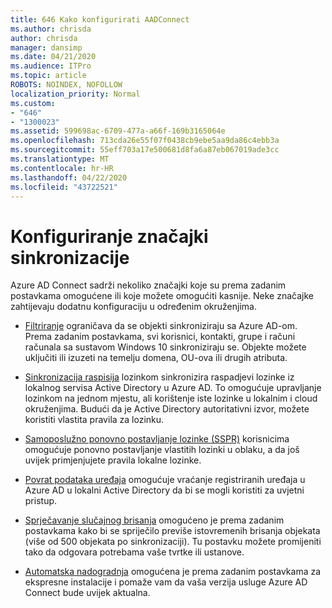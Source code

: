 ```yaml
---
title: 646 Kako konfigurirati AADConnect
ms.author: chrisda
author: chrisda
manager: dansimp
ms.date: 04/21/2020
ms.audience: ITPro
ms.topic: article
ROBOTS: NOINDEX, NOFOLLOW
localization_priority: Normal
ms.custom:
- "646"
- "1300023"
ms.assetid: 599698ac-6709-477a-a66f-169b3165064e
ms.openlocfilehash: 713cda26e55f07f0438cb9ebe5aa9da86c4ebb3a
ms.sourcegitcommit: 55eff703a17e500681d8fa6a87eb067019ade3cc
ms.translationtype: MT
ms.contentlocale: hr-HR
ms.lasthandoff: 04/22/2020
ms.locfileid: "43722521"
---
```

# <a name="configure-sync-features"></a>Konfiguriranje značajki sinkronizacije

Azure AD Connect sadrži nekoliko značajki koje su prema zadanim postavkama omogućene ili koje možete omogućiti kasnije. Neke značajke zahtijevaju dodatnu konfiguraciju u određenim okruženjima.

- [Filtriranje](https://docs.microsoft.com/azure/active-directory/connect/active-directory-aadconnectsync-configure-filtering) ograničava da se objekti sinkroniziraju sa Azure AD-om. Prema zadanim postavkama, svi korisnici, kontakti, grupe i računi računala sa sustavom Windows 10 sinkroniziraju se. Objekte možete uključiti ili izuzeti na temelju domena, OU-ova ili drugih atributa.

- [Sinkronizacija raspisija](https://docs.microsoft.com/azure/active-directory/connect/active-directory-aadconnectsync-implement-password-hash-synchronization) lozinkom sinkronizira raspadjevi lozinke iz lokalnog servisa Active Directory u Azure AD. To omogućuje upravljanje lozinkom na jednom mjestu, ali korištenje iste lozinke u lokalnim i cloud okruženjima. Budući da je Active Directory autoritativni izvor, možete koristiti vlastita pravila za lozinku.

- [Samoposlužno ponovno postavljanje lozinke (SSPR)](https://docs.microsoft.com/azure/active-directory/authentication/quickstart-sspr) korisnicima omogućuje ponovno postavljanje vlastitih lozinki u oblaku, a da još uvijek primjenjujete pravila lokalne lozinke.

- [Povrat podataka uređaja](https://docs.microsoft.com/azure/active-directory/connect/active-directory-aadconnect-feature-device-writeback) omogućuje vraćanje registriranih uređaja u Azure AD u lokalni Active Directory da bi se mogli koristiti za uvjetni pristup.

- [Sprječavanje slučajnog brisanja](https://docs.microsoft.com/azure/active-directory/connect/active-directory-aadconnectsync-feature-prevent-accidental-deletes) omogućeno je prema zadanim postavkama kako bi se spriječilo previše istovremenih brisanja objekata (više od 500 objekata po sinkronizaciji). Tu postavku možete promijeniti tako da odgovara potrebama vaše tvrtke ili ustanove.

- [Automatska nadogradnja](https://docs.microsoft.com/azure/active-directory/connect/active-directory-aadconnect-feature-automatic-upgrade) omogućena je prema zadanim postavkama za ekspresne instalacije i pomaže vam da vaša verzija usluge Azure AD Connect bude uvijek aktualna.
